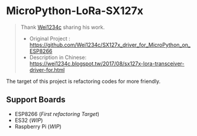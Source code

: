 # MicroPython-LoRa-SX127x
> Thank [Wei1234c](https://github.com/Wei1234c) sharing his work.
> - Original Project : https://github.com/Wei1234c/SX127x_driver_for_MicroPython_on_ESP8266
> - Description in Chinese: https://wei1234c.blogspot.tw/2017/08/sx127x-lora-transceiver-driver-for.html

The target of this project is refactoring codes for more friendly.

## Support Boards
- ESP8266 (*First refactoring Target*)
- ES32 (*WIP*)
- Raspberry Pi (*WIP*)